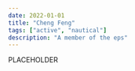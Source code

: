 ```yaml
---
date: 2022-01-01
title: "Cheng Feng"
tags: ["active", "nautical"]
description: "A member of the eps"
---
```


PLACEHOLDER
